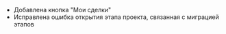 - Добавлена кнопка "Мои сделки"
- Исправлена ошибка открытия этапа проекта, связанная с миграцией этапов
